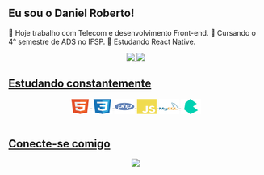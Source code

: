## Eu sou o Daniel Roberto!

🔭 Hoje trabalho com Telecom e desenvolvimento Front-end.
🌱 Cursando o 4° semestre de ADS no IFSP.
🌱 Estudando React Native.

<div align="center">
  <a href="https://github.com/DanielRoberto72">
  <img height="180em" src="https://github-readme-stats.vercel.app/api?username=DanielRoberto72&show_icons=true&theme=dark&include_all_commits=true"/>
  <img height="180em" src="https://github-readme-stats.vercel.app/api/top-langs/?username=DanielRoberto72&layout=compact&langs_count=7&theme=dark"/><br>
</div>
  
  ## Estudando constantemente
  <div align="center">
  
  <img align="center" alt="HTML" height="30" width="40" src="https://raw.githubusercontent.com/devicons/devicon/master/icons/html5/html5-original.svg">
  <img align="center" alt="CSS" height="30" width="40" src="https://raw.githubusercontent.com/devicons/devicon/master/icons/css3/css3-original.svg">
  <img align="center" alt="Php" height="30" width="40" src="https://raw.githubusercontent.com/devicons/devicon/master//icons/php/php-plain.svg" >
  <img align="center" alt="Js" height="30" width="40" src="https://raw.githubusercontent.com/devicons/devicon/master/icons/javascript/javascript-plain.svg">
  <img align="center" alt="Mysql" height="30" width="40" src="https://raw.githubusercontent.com/devicons/devicon/master/icons/mysql/mysql-original-wordmark.svg" >
  <img align="center" alt="Bulma" height="30" width="40" src="https://raw.githubusercontent.com/devicons/devicon/master/icons/bulma/bulma-plain.svg" ><br><br>
</div>
  
   ## Conecte-se comigo
  <div align="center">
    <a href="https://www.linkedin.com/in/daniel-roberto-b047aa216" target="_blank"><img src="https://img.shields.io/badge/-LinkedIn-%230077B5?style=for-the-badge&logo=linkedin&logoColor=white" target="_blank"></a> 
  </div>
